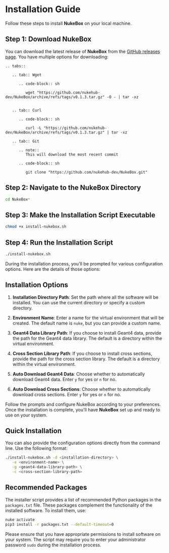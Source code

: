# Installation Guide

Follow these steps to install **NukeBox** on your local machine.

## Step 1: Download NukeBox

You can download the latest release of **NukeBox** from the [GitHub releases page](https://github.com/nukehub-dev/NukeBox/releases/latest). You have multiple options for downloading:

```{eval-rst}
.. tabs::

   .. tab:: Wget

      .. code-block:: sh

         wget "https://github.com/nukehub-dev/NukeBox/archive/refs/tags/v0.1.3.tar.gz" -O - | tar -xz


   .. tab:: Curl

      .. code-block:: sh

         curl -L "https://github.com/nukehub-dev/NukeBox/archive/refs/tags/v0.1.3.tar.gz" | tar -xz

   .. tab:: Git

      .. note::
         This will download the most recent commit

      .. code-block:: sh

         git clone "https://github.com/nukehub-dev/NukeBox.git"

```

## Step 2: Navigate to the NukeBox Directory

```sh
cd NukeBox*
```

## Step 3: Make the Installation Script Executable

```sh
chmod +x install-nukebox.sh
```

## Step 4: Run the Installation Script

```sh
./install-nukebox.sh
```

During the installation process, you'll be prompted for various configuration options. Here are the details of those options:

## Installation Options

1. **Installation Directory Path**: Set the path where all the software will be installed. You can use the current directory or specify a custom directory.

2. **Environment Name**: Enter a name for the virtual environment that will be created. The default name is `nuke`, but you can provide a custom name.

3. **Geant4 Data Library Path**: If you choose to install Geant4 data, provide the path for the Geant4 data library. The default is a directory within the virtual environment.

4. **Cross Section Library Path**: If you choose to install cross sections, provide the path for the cross section library. The default is a directory within the virtual environment.

5. **Auto Download Geant4 Data**: Choose whether to automatically download Geant4 data. Enter `y` for yes or `n` for no.

6. **Auto Download Cross Sections**: Choose whether to automatically download cross sections. Enter `y` for yes or `n` for no.

Follow the prompts and configure NukeBox according to your preferences. Once the installation is complete, you'll have **NukeBox** set up and ready to use on your system.

## Quick Installation

You can also provide the configuration options directly from the command line. Use the following format:

```sh
./install-nukebox.sh -d <installation-directory> \
   -e <environment-name> \
   -g <geant4-data-library-path> \
   -c <cross-section-library-path>
```

## Recommended Packages

The installer script provides a list of recommended Python packages in the `packages.txt` file. These packages complement the functionality of the installed software. To install them, use:

```sh
nuke activate
pip3 install -r packages.txt --default-timeout=0
```

Please ensure that you have appropriate permissions to install software on your system. The script may require you to enter your administrator password `sudo` during the installation process.
